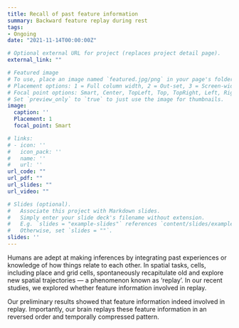 ```yaml
---
title: Recall of past feature information
summary: Backward feature replay during rest
tags:
- Ongoing
date: "2021-11-14T00:00:00Z"

# Optional external URL for project (replaces project detail page).
external_link: ""

# Featured image
# To use, place an image named `featured.jpg/png` in your page's folder.
# Placement options: 1 = Full column width, 2 = Out-set, 3 = Screen-width
# Focal point options: Smart, Center, TopLeft, Top, TopRight, Left, Right, BottomLeft, Bottom, BottomRight
# Set `preview_only` to `true` to just use the image for thumbnails.
image:
  caption: ''
  Placement: 1
  focal_point: Smart

# links:
# - icon: ''
#   icon_pack: ''
#   name: ''
#   url: ''
url_code: ""
url_pdf: ""
url_slides: ""
url_video: ""

# Slides (optional).
#   Associate this project with Markdown slides.
#   Simply enter your slide deck's filename without extension.
#   E.g. `slides = "example-slides"` references `content/slides/example-slides.md`.
#   Otherwise, set `slides = ""`.
slides: ''
---
```


Humans are adept at making inferences by integrating past experiences or knowledge of how things relate to each other. In spatial tasks, cells, including place and grid cells, spontaneously recapitulate old and explore new spatial trajectories — a phenomenon known as ‘replay’. In our recent studies, we explored whether feature information involved in replay.

Our preliminary results showed that feature information indeed involved in replay. Importantly, our brain replays these feature information in an reversed order and temporally compressed pattern. 